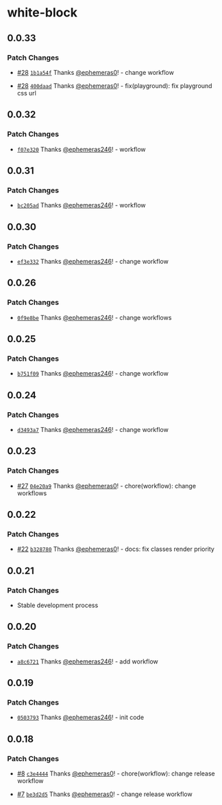 # white-block

## 0.0.33

### Patch Changes

- [#28](https://github.com/Kythuen/white-block-next/pull/28) [`1b1a54f`](https://github.com/Kythuen/white-block-next/commit/1b1a54fad0d5b4cb7696660ed400d7c00cf8bfdf) Thanks [@ephemeras0](https://github.com/ephemeras0)! - change workflow

- [#28](https://github.com/Kythuen/white-block-next/pull/28) [`400daad`](https://github.com/Kythuen/white-block-next/commit/400daad10422289560c6197b31a0fe3da2088422) Thanks [@ephemeras0](https://github.com/ephemeras0)! - fix(playground): fix playground css url

## 0.0.32

### Patch Changes

- [`f07e320`](https://github.com/Kythuen/white-block-next/commit/f07e3206e24a051f879f17ec6b93fa5261c243b6) Thanks [@ephemeras246](https://github.com/ephemeras246)! - workflow

## 0.0.31

### Patch Changes

- [`bc205ad`](https://github.com/Kythuen/white-block-next/commit/bc205ad58f476cadc2d4e3f36c9559718eb83851) Thanks [@ephemeras246](https://github.com/ephemeras246)! - workflow

## 0.0.30

### Patch Changes

- [`ef3e332`](https://github.com/Kythuen/white-block-next/commit/ef3e332a625aaec1ad0c149db6cb37a25ace630c) Thanks [@ephemeras246](https://github.com/ephemeras246)! - change workflow

## 0.0.26

### Patch Changes

- [`0f9e8be`](https://github.com/Kythuen/white-block-next/commit/0f9e8bebf4d46cd66169d03e6a9ac634336ad712) Thanks [@ephemeras246](https://github.com/ephemeras246)! - change workflows

## 0.0.25

### Patch Changes

- [`b751f09`](https://github.com/Kythuen/white-block-next/commit/b751f0969816b9a981fae726fe17d9d56c7f1f07) Thanks [@ephemeras246](https://github.com/ephemeras246)! - change workflow

## 0.0.24

### Patch Changes

- [`d3493a7`](https://github.com/Kythuen/white-block-next/commit/d3493a749688c7b95ed09619d2b08812db7cd353) Thanks [@ephemeras246](https://github.com/ephemeras246)! - change workflow

## 0.0.23

### Patch Changes

- [#27](https://github.com/Kythuen/white-block-next/pull/27) [`04e20a9`](https://github.com/Kythuen/white-block-next/commit/04e20a9e24549f376901c67ffd60c00b1d0bffbe) Thanks [@ephemeras0](https://github.com/ephemeras0)! - chore(workflow): change workflows

## 0.0.22

### Patch Changes

- [#22](https://github.com/Kythuen/white-block-next/pull/22) [`b328780`](https://github.com/Kythuen/white-block-next/commit/b32878051adbce67fc84572089e11d1035b8627f) Thanks [@ephemeras0](https://github.com/ephemeras0)! - docs: fix classes render priority

## 0.0.21

### Patch Changes

- Stable development process

## 0.0.20

### Patch Changes

- [`a8c6721`](https://github.com/Kythuen/white-block-next/commit/a8c67219f0eaff7a03207af7e6df6da156fd637b) Thanks [@ephemeras246](https://github.com/ephemeras246)! - add workflow

## 0.0.19

### Patch Changes

- [`0503793`](https://github.com/Kythuen/white-block-next/commit/0503793306988c478224663f716ede6c5ce324ac) Thanks [@ephemeras246](https://github.com/ephemeras246)! - init code

## 0.0.18

### Patch Changes

- [#8](https://github.com/Kythuen/white-block-next/pull/8) [`c3e4444`](https://github.com/Kythuen/white-block-next/commit/c3e444457bca1e204b4e1b154cd12bf28b408315) Thanks [@ephemeras0](https://github.com/ephemeras0)! - chore(workflow): change release workflow

- [#7](https://github.com/Kythuen/white-block-next/pull/7) [`be3d2d5`](https://github.com/Kythuen/white-block-next/commit/be3d2d5aad4582e45d6e2ee58692148bf34e9d08) Thanks [@ephemeras0](https://github.com/ephemeras0)! - change release workflow
